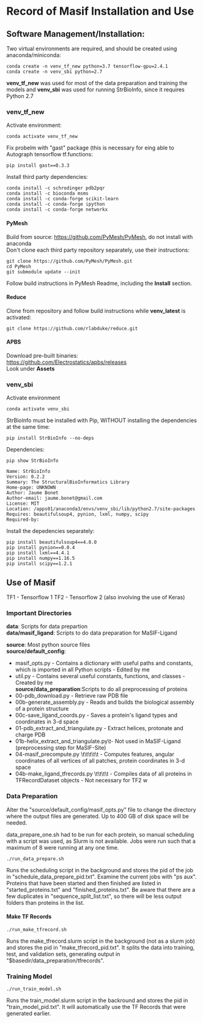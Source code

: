 # Record of Masif Installation and Use

## Software Management/Installation:
Two virtual environments are required, and should be created using anaconda/miniconda:
```
conda create -n venv_tf_new python=3.7 tensorflow-gpu=2.4.1
conda create -n venv_sbi python=2.7 
```
**venv_tf_new** was used for most of the data preparation and training the models and **venv_sbi** was used for running StrBioInfo, since it requires Python 2.7

### venv_tf_new
Activate environment:
```
conda activate venv_tf_new
```
Fix probelm with "gast" package (this is necessary for eing able to Autograph tensorflow tf.functions:
```
pip install gast==0.3.3
```
Install third party dependencies:
```
conda install -c schrodinger pdb2pqr
conda install -c bioconda msms
conda install -c conda-forge scikit-learn
conda install -c conda-forge ipython
conda install -c conda-forge networkx
```

#### PyMesh
Build from source: https://github.com/PyMesh/PyMesh, do not install with anaconda <br>
Don't clone each third party repository separately, use their instructions:
```
git clone https://github.com/PyMesh/PyMesh.git
cd PyMesh
git submodule update --init
```
Follow build instructions in PyMesh Readme, including the **Install** section.

#### Reduce
Clone from repository and follow build instructions while **venv_latest** is activated:
```
git clone https://github.com/rlabduke/reduce.git
```

#### APBS
Download pre-built binaries: https://github.com/Electrostatics/apbs/releases <br>
Look under **Assets**

### venv_sbi
Activate environment
```
conda activate venv_sbi
```
StrBioInfo must be installed with Pip, WITHOUT installing the dependencies at the same time:
```
pip install StrBioInfo --no-deps
```
Dependencies:
```
pip show StrBioInfo

Name: StrBioInfo
Version: 0.2.2
Summary: The StructuralBioInformatics Library
Home-page: UNKNOWN
Author: Jaume Bonet
Author-email: jaume.bonet@gmail.com
License: MIT
Location: /apps01/anaconda3/envs/venv_sbi/lib/python2.7/site-packages
Requires: beautifulsoup4, pynion, lxml, numpy, scipy
Required-by:
```
Install the depedencies separately:
```
pip install beautifulsoup4==4.8.0
pip install pynion==0.0.4
pip install lxml==4.4.1
pip install numpy==1.16.5
pip install scipy==1.2.1
```

## Use of Masif

TF1 - Tensorflow 1
TF2 - Tensorflow 2 (also involving the use of Keras)

### Important Directories

**data**: Scripts for data prepartion<br>
**data/masif_ligand**: Scripts to do data preparation for MaSIF-Ligand<br>

**source**: Most python source files<br>
**source/default_config**:<br>
- masif_opts.py - Contains a dictionary with useful paths and constants, which is imported in all Python scripts - Edited by me<br>
- util.py       - Contains several useful constants, functions, and classes - Created by me<br>
**source/data_preparation**:Scripts to do all preprocessing of proteins<br>
- 00-pdb_download.py                    - Retrieve raw PDB file<br>
- 00b-generate_assembly.py              - Reads and builds the biological assembly of a protein structure<br>
- 00c-save_ligand_coords.py             - Saves a protein's ligand types and coordinates in 3-d space<br>
- 01-pdb_extract_and_triangulate.py     - Extract helices, protonate and charge PDB<br>
- 01b-helix_extract_and_triangulate.py\t- Not used in MaSIF-Ligand (preprocessing step for MaSIF-Site)<br>
- 04-masif_precompute.py \t\t\t\t\t - Computes features, angular coordinates of all vertices of all patches, protein coordinates in 3-d space<br>
- 04b-make_ligand_tfrecords.py \t\t\t\t - Compiles data of all proteins in TFRecordDataset objects - Not necessary for TF2 w


### Data Preparation

Alter the "source/default_config/masif_opts.py" file to change the directory where the output files are generated. Up to 400 GB of disk space will be needed.
<br>

data_prepare_one.sh had to be run for each protein, so manual scheduling with a script was used, as Slurm is not available. Jobs were run such that a maximum of 8 were running at any one time.
```
./run_data_prepare.sh
```
Runs the scheduling script in the background and stores the pid of the job in "schedule_data_prepare_pid.txt". Examine the current jobs with "ps aux". Proteins that have been started and then finished are listed in "started_proteins.txt" and "finished_proteins.txt". Be aware that there are a few duplicates in "sequence_split_list.txt", so there will be less output folders than proteins in the list.

#### Make TF Records

```
./run_make_tfrecord.sh
```
Runs the make_tfrecord.slurm script in the background (not as a slurm job) and stores the pid in "make_tfrecord_pid.txt". It splits the data into training, test, and validation sets, generating output in "$basedir/data_preparation/tfrecords".

### Training Model
```
./run_train_model.sh
```
Runs the train_model.slurm script in the backround and stores the pid in "train_model_pid.txt". It will automatically use the TF Records that were generated earlier.
